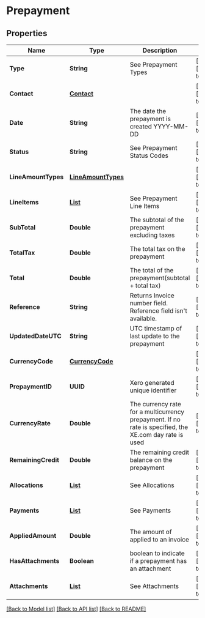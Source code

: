 # Prepayment
## Properties

| Name | Type | Description | Notes |
|------------ | ------------- | ------------- | -------------|
| **Type** | **String** | See Prepayment Types | [optional] [default to null] |
| **Contact** | [**Contact**](Contact.md) |  | [optional] [default to null] |
| **Date** | **String** | The date the prepayment is created YYYY-MM-DD | [optional] [default to null] |
| **Status** | **String** | See Prepayment Status Codes | [optional] [default to null] |
| **LineAmountTypes** | [**LineAmountTypes**](LineAmountTypes.md) |  | [optional] [default to null] |
| **LineItems** | [**List**](LineItem.md) | See Prepayment Line Items | [optional] [default to null] |
| **SubTotal** | **Double** | The subtotal of the prepayment excluding taxes | [optional] [default to null] |
| **TotalTax** | **Double** | The total tax on the prepayment | [optional] [default to null] |
| **Total** | **Double** | The total of the prepayment(subtotal + total tax) | [optional] [default to null] |
| **Reference** | **String** | Returns Invoice number field. Reference field isn&#39;t available. | [optional] [default to null] |
| **UpdatedDateUTC** | **String** | UTC timestamp of last update to the prepayment | [optional] [default to null] |
| **CurrencyCode** | [**CurrencyCode**](CurrencyCode.md) |  | [optional] [default to null] |
| **PrepaymentID** | **UUID** | Xero generated unique identifier | [optional] [default to null] |
| **CurrencyRate** | **Double** | The currency rate for a multicurrency prepayment. If no rate is specified, the XE.com day rate is used | [optional] [default to null] |
| **RemainingCredit** | **Double** | The remaining credit balance on the prepayment | [optional] [default to null] |
| **Allocations** | [**List**](Allocation.md) | See Allocations | [optional] [default to null] |
| **Payments** | [**List**](Payment.md) | See Payments | [optional] [default to null] |
| **AppliedAmount** | **Double** | The amount of applied to an invoice | [optional] [default to null] |
| **HasAttachments** | **Boolean** | boolean to indicate if a prepayment has an attachment | [optional] [default to false] |
| **Attachments** | [**List**](Attachment.md) | See Attachments | [optional] [default to null] |

[[Back to Model list]](../README.md#documentation-for-models) [[Back to API list]](../README.md#documentation-for-api-endpoints) [[Back to README]](../README.md)

